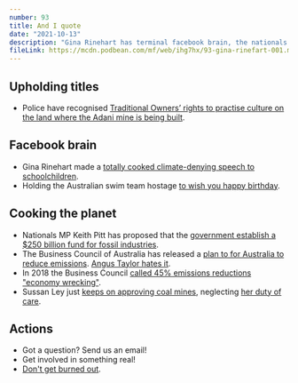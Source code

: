```yaml
---
number: 93
title: And I quote
date: "2021-10-13"
description: "Gina Rinehart has terminal facebook brain, the nationals want to keep digging coal long after capital decides it's a bad idea, and we answer a listener question."
fileLink: https://mcdn.podbean.com/mf/web/ihg7hx/93-gina-rinefart-001.mp3
---
```


## Upholding titles

- Police have recognised [Traditional Owners’ rights to practise culture on the land where the Adani mine is being built](https://nit.com.au/police-recognise-traditional-owners-right-to-practise-culture-at-adani-minesite/).

## Facebook brain

- Gina Rinehart made a [totally cooked climate-denying speech to schoolchildren](https://www.theage.com.au/business/companies/gina-rinehart-warns-of-propaganda-in-climate-denial-video-to-students-20211006-p58xry.html).
- Holding the Australian swim team hostage [to wish you happy birthday](https://www.youtube.com/watch?v=PpAf_mMVhRY).

## Cooking the planet

- Nationals MP Keith Pitt has proposed that the [government establish a $250 billion fund for fossil industries](https://www.theguardian.com/australia-news/2021/oct/07/liberal-mps-scorn-nationals-250bn-plan-for-taxpayers-to-underwrite-fossil-fuels).
- The Business Council of Australia has released a [plan to for Australia to reduce emissions](https://www.abc.net.au/news/2021-10-09/business-council-australia-new-ambitious-carbon-emissions-target/100526742). [Angus Taylor hates it](https://www.smh.com.au/politics/federal/this-is-a-carbon-tax-angus-taylor-takes-a-swipe-at-business-council-20211007-p58y7y.html).
- In 2018 the Business Council [called 45% emissions reductions "economy wrecking"](https://twitter.com/BCAcomau/status/1011414577702031361).
- Sussan Ley just [keeps on approving coal mines](https://www.theguardian.com/australia-news/2021/oct/05/new-coalmine-mangoola-nsw-muswellbrook-approved-australia-environment-minister-sussan-ley), neglecting [her duty of care](https://notgoodpod.com/074-care-of-duty-modern-lawfare/).

## Actions

- Got a question? Send us an email!
- Get involved in something real!
- [Don't get burned out](https://heated.world/p/climate-reporter-burns-out).
